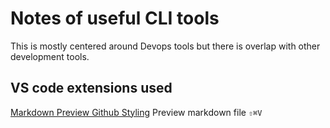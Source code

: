 # Notes of useful CLI tools

This is mostly centered around Devops tools but there is overlap with other development tools.  

## VS code extensions used

[Markdown Preview Github Styling](https://code.visualstudio.com/Docs/languages/markdown#_markdown-preview)
  Preview markdown file `⇧⌘V`
